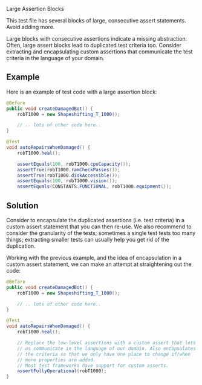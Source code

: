 Large Assertion Blocks

This test file has several blocks of large, consecutive assert statements. Avoid adding more.

Large blocks with consecutive assertions indicate a missing abstraction. Often, large assert blocks lead to duplicated test criteria too. Consider extracting and encapsulating custom assertions that communicate the test criteria in the language of your domain.

## Example

Here is an example of test code with a large assertion block:
```java
@Before
public void createDamagedBot() {
    robT1000 = new Shapeshifting_T_1000();

    // .. lots of other code here..
}

@Test
void autoRepairsWhenDamaged() {
    robT1000.heal();

    assertEquals(100, robT1000.cpuCapacity());
    assertTrue(robT1000.ramCheckPasses());
    assertTrue(robT1000.diskAccessible());
    assertEquals(100, robT1000.vision());
    assertEquals(CONSTANTS.FUNCTIONAL, robT1000.equipment());
```

## Solution

Consider to encapsulate the duplicated assertions (i.e. test criteria) in a custom assert statement that you can then re-use. 
We also recommend to consider the granularity of the tests; sometimes a single test tests too many things; extracting smaller tests can usually help you get rid of the duplication.

Working with the previous example, and the idea of encapsulation in a custom assert statement, we can make an attempt at straightening out the code:
```java
@Before
public void createDamagedBot() {
    robT1000 = new Shapeshifting_T_1000();

    // .. lots of other code here..
}

@Test
void autoRepairsWhenDamaged() {
    robT1000.heal();

    // Replace the low-level assertions with a custom assert that lets
    // us communicate in the language of our domain. Also encapsulates
    // the criteria so that we only have one place to change if/when
    // more properties are added.
    // Most test frameworks have support for custom asserts.
    assertFullyOperational(robT1000);
}
```
